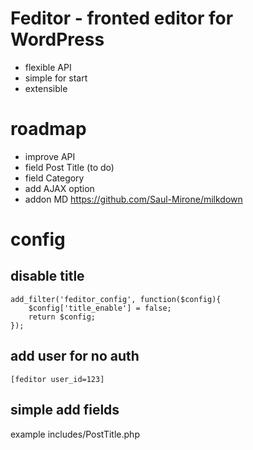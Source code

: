 # Feditor - fronted editor for WordPress

- flexible API
- simple for start
- extensible

# roadmap
- improve API
- field Post Title (to do)
- field Category
- add AJAX option
- addon MD https://github.com/Saul-Mirone/milkdown


# config

## disable title
```
add_filter('feditor_config', function($config){
    $config['title_enable'] = false;
    return $config;
});
```

## add user for no auth

`[feditor user_id=123]`

## simple add fields

example includes/PostTitle.php